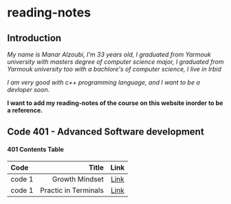 # reading-notes

## Introduction

*My name is Manar Alzoubi, I'm 33 years old, I graduated from Yarmouk university with masters degree of computer science major, I graduated from Yarmouk university too with a bachlore's of computer science, I live in Irbid*

*I am very good with c++ programming language, and I want to be a devloper soon.*

**I want to add my reading-notes of the course on this website inorder to be a reference.**

## Code 401 - Advanced Software development

#### 401 Contents Table


|Code                                   |Title                                         | Link                                       |
|:---                                   | ---:                                         | :---:                                      |
|code 1                                 |      Growth Mindset                          | [Link](./growthmindset.md)                 |
|code 1                                 |      Practic in Terminals                    | [Link](./practiceterminals.md)             |

